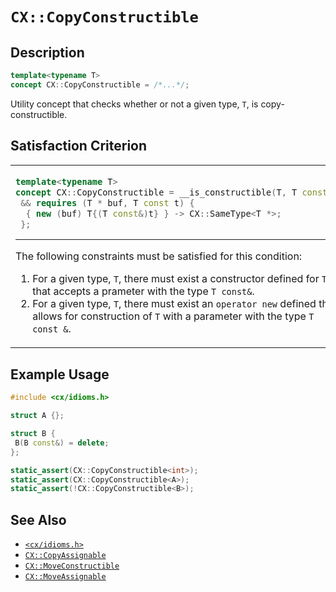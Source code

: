 # `CX::CopyConstructible`
## Description
<area id="no-interactive-code"></area>
```c++
template<typename T>
concept CX::CopyConstructible = /*...*/;
```
Utility concept that checks whether or not a given type, `T`,
is copy-constructible.

## Satisfaction Criterion
<table id="member-function-table">
 <tr><td>

  ```c++
  template<typename T>
  concept CX::CopyConstructible = __is_constructible(T, T const&)
   && requires (T * buf, T const t) {
    { new (buf) T{(T const&)t} } -> CX::SameType<T *>;
   };
  ```
  ---
  The following constraints must be satisfied for this condition:
  1. For a given type, `T`, there must exist a constructor defined
     for `T` that accepts a prameter with the type `T const&`.
  2. For a given type, `T`, there must exist an `operator new`
     defined that allows for construction of `T` with a parameter
     with the type `T const &`.

 </td></tr>
</table>

## Example Usage
```c++
#include <cx/idioms.h>

struct A {};

struct B {
 B(B const&) = delete;
};

static_assert(CX::CopyConstructible<int>);
static_assert(CX::CopyConstructible<A>);
static_assert(!CX::CopyConstructible<B>);
```

## See Also
 - [`<cx/idioms.h>`](../cx_idioms_h.md)
 - [`CX::CopyAssignable`](./copy_assignable.md)
 - [`CX::MoveConstructible`](./move_constructible.md)
 - [`CX::MoveAssignable`](./move_assignable.md)

